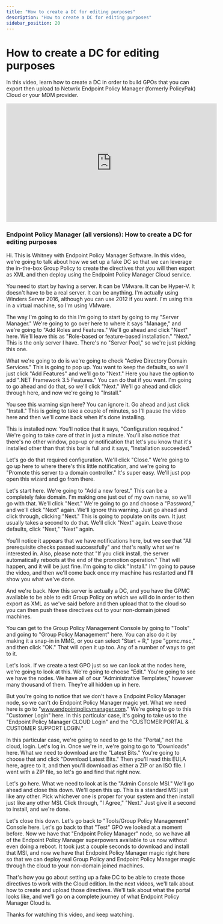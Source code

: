 ```yaml
---
title: "How to create a DC for editing purposes"
description: "How to create a DC for editing purposes"
sidebar_position: 20
---
```

# How to create a DC for editing purposes

In this video, learn how to create a DC in order to build GPOs that you can export then upload to
Netwrix Endpoint Policy Manager (formerly PolicyPak) Cloud or your MDM provider.

<iframe width="560" height="315" src="https://youtube.com/embed/0P33KNFBNsY" title="How to create a DC for editing purposes" frameborder="0" allow="accelerometer; autoplay; clipboard-write; encrypted-media; gyroscope; picture-in-picture; web-share" allowfullscreen="1"></iframe>

### Endpoint Policy Manager (all versions): How to create a DC for editing purposes

Hi. This is Whitney with Endpoint Policy Manager Software. In this video, we're going to talk about
how we set up a fake DC so that we can leverage the in-the-box Group Policy to create the directives
that you will then export as XML and then deploy using the Endpoint Policy Manager Cloud service.

You need to start by having a server. It can be VMware. It can be Hyper-V. It doesn't have to be a
real server. It can be anything. I'm actually using Winders Server 2016, although you can use 2012
if you want. I'm using this in a virtual machine, so I'm using VMware.

The way I'm going to do this I'm going to start by going to my "Server Manager." We're going to go
over here to where it says "Manage," and we're going to "Add Roles and Features." We'll go ahead and
click "Next" here. We'll leave this as "Role-based or feature-based installation." "Next." This is
the only server I have. There's no "Server Pool," so we're just picking this one.

What we're going to do is we're going to check "Active Directory Domain Services." This is going to
pop up. You want to keep the defaults, so we'll just click "Add Features" and we'll go to "Next."
Here you have the option to add ".NET Framework 3.5 Features." You can do that if you want. I'm
going to go ahead and do that, so we'll click "Next." We'll go ahead and click through here, and now
we're going to "Install."

You see this warning sign here? You can ignore it. Go ahead and just click "Install." This is going
to take a couple of minutes, so I'll pause the video here and then we'll come back when it's done
installing.

This is installed now. You'll notice that it says, "Configuration required." We're going to take
care of that in just a minute. You'll also notice that there's no other window, pop-up or
notification that let's you know that it's installed other than that this bar is full and it says,
"Installation succeeded."

Let's go do that required configuration. We'll click "Close." We're going to go up here to where
there's this little notification, and we're going to "Promote this server to a domain controller."
It's super easy. We'll just pop open this wizard and go from there.

Let's start here. We're going to "Add a new forest." This can be a completely fake domain. I'm
making one just out of my own name, so we'll go with that. We'll click "Next." We're going to go and
choose a "Password," and we'll click "Next" again. We'll ignore this warning. Just go ahead and
click through, clicking "Next." This is going to populate on its own. It just usually takes a second
to do that. We'll click "Next" again. Leave those defaults, click "Next," "Next" again.

You'll notice it appears that we have notifications here, but we see that "All prerequisite checks
passed successfully" and that's really what we're interested in. Also, please note that "If you
click install, the server automatically reboots at the end of the promotion operation." That will
happen, and it will be just fine. I'm going to click "Install." I'm going to pause the video, and
then we'll come back once my machine has restarted and I'll show you what we've done.

And we're back. Now this server is actually a DC, and you have the GPMC available to be able to edit
Group Policy on which we will do in order to then export as XML as we've said before and then upload
that to the cloud so you can then push these directives out to your non-domain joined machines.

You can get to the Group Policy Management Console by going to "Tools" and going to "Group Policy
Management" here. You can also do it by making it a snap-in in MMC, or you can select "Start + R,"
type "gpmc.msc," and then click "OK." That will open it up too. Any of a number of ways to get to
it.

Let's look. If we create a test GPO just so we can look at the nodes here, we're going to look at
this. We're going to choose "Edit." You're going to see we have the nodes. We have all of our
"Administrative Templates," however many thousand of them. They're all hidden up in here.

But you're going to notice that we don't have a Endpoint Policy Manager node, so we can't do
Endpoint Policy Manager magic yet. What we need here is go to "www.endpointpolicymanager.com." We're going to go
to this "Customer Login" here. In this particular case, it's going to take us to the "Endpoint
Policy Manager CLOUD Login" and the "CUSTOMER PORTAL & CUSTOMER SUPPORT LOGIN."

In this particular case, we're going to need to go to the "Portal," not the cloud, login. Let's log
in. Once we're in, we're going to go to "Downloads" here. What we need to download are the "Latest
Bits." You're going to choose that and click "Download Latest Bits." Then you'll read this EULA
here, agree to it, and then you'll download as either a ZIP or an ISO file. I went with a ZIP file,
so let's go and find that right now.

Let's go here. What we need to look at is the "Admin Console MSI." We'll go ahead and close this
down. We'll open this up. This is a standard MSI just like any other. Pick whichever one is proper
for your system and then install just like any other MSI. Click through, "I Agree," "Next." Just
give it a second to install, and we're done.

Let's close this down. Let's go back to "Tools/Group Policy Management" Console here. Let's go back
to that "Test" GPO we looked at a moment before. Now we have that "Endpoint Policy Manager" node, so
we have all of the Endpoint Policy Manager superpowers available to us now without even doing a
reboot. It took just a couple seconds to download and install that MSI, and now we have that
Endpoint Policy Manager magic right here so that we can deploy real Group Policy and Endpoint Policy
Manager magic through the cloud to your non-domain joined machines.

That's how you go about setting up a fake DC to be able to create those directives to work with the
Cloud edition. In the next videos, we'll talk about how to create and upload those directives. We'll
talk about what the portal looks like, and we'll go on a complete journey of what Endpoint Policy
Manager Cloud is.

Thanks for watching this video, and keep watching.
